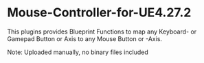 # Mouse-Controller-for-UE4.27.2

This plugins provides Blueprint Functions to map any Keyboard- or Gamepad Button or Axis to any Mouse Button or -Axis. 

Note: Uploaded manually, no binary files included
